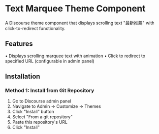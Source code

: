 # Text Marquee Theme Component

A Discourse theme component that displays scrolling text "最新推薦" with click-to-redirect functionality.

## Features

• Displays scrolling marquee text with animation
• Click to redirect to specified URL (configurable in admin panel)

## Installation

### Method 1: Install from Git Repository

1. Go to Discourse admin panel
2. Navigate to Admin → Customize → Themes
3. Click "Install" button
4. Select "From a git repository"
5. Paste this repository's URL
6. Click "Install" 
